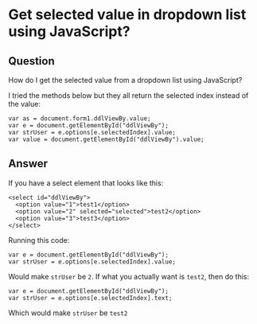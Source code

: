 
# Get selected value in dropdown list using JavaScript?

## Question
        
How do I get the selected value from a dropdown list using JavaScript?

I tried the methods below but they all return the selected index instead of the value:

    var as = document.form1.ddlViewBy.value;
    var e = document.getElementById("ddlViewBy");
    var strUser = e.options[e.selectedIndex].value;
    var value = document.getElementById("ddlViewBy").value;

## Answer
        
If you have a select element that looks like this:

    <select id="ddlViewBy">
      <option value="1">test1</option>
      <option value="2" selected="selected">test2</option>
      <option value="3">test3</option>
    </select>
    

Running this code:

    var e = document.getElementById("ddlViewBy");
    var strUser = e.options[e.selectedIndex].value;
    

Would make `strUser` be `2`. If what you actually want is `test2`, then do this:

    var e = document.getElementById("ddlViewBy");
    var strUser = e.options[e.selectedIndex].text;
    

Which would make `strUser` be `test2`
